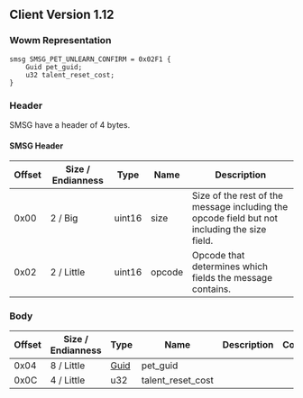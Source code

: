 ## Client Version 1.12

### Wowm Representation
```rust,ignore
smsg SMSG_PET_UNLEARN_CONFIRM = 0x02F1 {
    Guid pet_guid;
    u32 talent_reset_cost;
}
```
### Header
SMSG have a header of 4 bytes.

#### SMSG Header
| Offset | Size / Endianness | Type   | Name   | Description |
| ------ | ----------------- | ------ | ------ | ----------- |
| 0x00   | 2 / Big           | uint16 | size   | Size of the rest of the message including the opcode field but not including the size field.|
| 0x02   | 2 / Little        | uint16 | opcode | Opcode that determines which fields the message contains.|

### Body

| Offset | Size / Endianness | Type | Name | Description | Comment |
| ------ | ----------------- | ---- | ---- | ----------- | ------- |
| 0x04 | 8 / Little | [Guid](../spec/packed-guid.md) | pet_guid |  |  |
| 0x0C | 4 / Little | u32 | talent_reset_cost |  |  |

